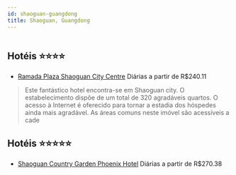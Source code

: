 ```yaml
---
id: shaoguan-guangdong
title: Shaoguan, Guangdong
---
```


<center><img src="https://photos.hotelbeds.com/giata/28/281699/281699a_hb_a_009.jpg" alt="" /></center>


## Hotéis ⭐️⭐️⭐️⭐️

-    [Ramada Plaza Shaoguan City Centre](https://www.hurb.com/aud/https://www.hurb.com/hoteis/shaoguan/ramada-plaza-shaoguan-city-centre-JNP-JP654767?cmp=18055) Diárias a partir de R$240.11
   > Este fantástico hotel encontra-se em Shaoguan city. O estabelecimento dispõe de um total de 320 agradáveis quartos. O acesso à Internet é oferecido para tornar a estadia dos hóspedes ainda mais agradável. As áreas comuns neste imóvel são acessíveis a cade

## Hotéis ⭐️⭐️⭐️⭐️⭐️

-    [Shaoguan Country Garden Phoenix Hotel](https://www.hurb.com/aud/https://www.hurb.com/hoteis/shaoguan/shaoguan-country-garden-phoenix-hotel-JNP-JP649229?cmp=18055) Diárias a partir de R$270.38
   > 
